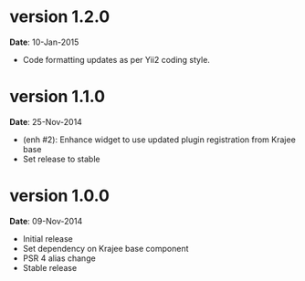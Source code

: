 version 1.2.0
=============
**Date**: 10-Jan-2015

- Code formatting updates as per Yii2 coding style.

version 1.1.0
=============
**Date**: 25-Nov-2014

- (enh #2): Enhance widget to use updated plugin registration from Krajee base
- Set release to stable

version 1.0.0
=============
**Date**: 09-Nov-2014

- Initial release
- Set dependency on Krajee base component
- PSR 4 alias change
- Stable release